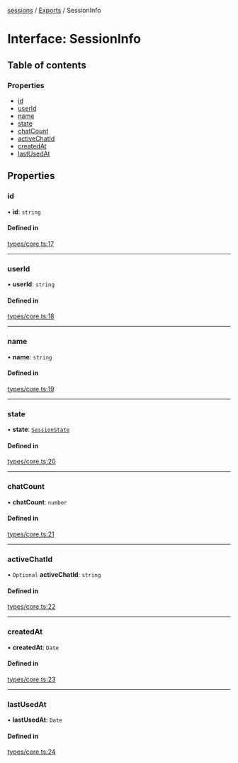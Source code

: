 <!-- 
 ⚠️  AUTO-GENERATED FILE - DO NOT EDIT MANUALLY
 This file is automatically generated by scripts/docs-generator.js
 To make changes, edit the source TypeScript files or update the generator script
-->

[sessions](../../) / [Exports](../modules) / SessionInfo

# Interface: SessionInfo

## Table of contents

### Properties

- [id](SessionInfo#id)
- [userId](SessionInfo#userid)
- [name](SessionInfo#name)
- [state](SessionInfo#state)
- [chatCount](SessionInfo#chatcount)
- [activeChatId](SessionInfo#activechatid)
- [createdAt](SessionInfo#createdat)
- [lastUsedAt](SessionInfo#lastusedat)

## Properties

### id

• **id**: `string`

#### Defined in

[types/core.ts:17](https://github.com/woojubb/robota/blob/e1b7b651a85a9b93f075b6523ec8de869e77f12c/packages/sessions/src/types/core.ts#L17)

___

### userId

• **userId**: `string`

#### Defined in

[types/core.ts:18](https://github.com/woojubb/robota/blob/e1b7b651a85a9b93f075b6523ec8de869e77f12c/packages/sessions/src/types/core.ts#L18)

___

### name

• **name**: `string`

#### Defined in

[types/core.ts:19](https://github.com/woojubb/robota/blob/e1b7b651a85a9b93f075b6523ec8de869e77f12c/packages/sessions/src/types/core.ts#L19)

___

### state

• **state**: [`SessionState`](../enums/SessionState)

#### Defined in

[types/core.ts:20](https://github.com/woojubb/robota/blob/e1b7b651a85a9b93f075b6523ec8de869e77f12c/packages/sessions/src/types/core.ts#L20)

___

### chatCount

• **chatCount**: `number`

#### Defined in

[types/core.ts:21](https://github.com/woojubb/robota/blob/e1b7b651a85a9b93f075b6523ec8de869e77f12c/packages/sessions/src/types/core.ts#L21)

___

### activeChatId

• `Optional` **activeChatId**: `string`

#### Defined in

[types/core.ts:22](https://github.com/woojubb/robota/blob/e1b7b651a85a9b93f075b6523ec8de869e77f12c/packages/sessions/src/types/core.ts#L22)

___

### createdAt

• **createdAt**: `Date`

#### Defined in

[types/core.ts:23](https://github.com/woojubb/robota/blob/e1b7b651a85a9b93f075b6523ec8de869e77f12c/packages/sessions/src/types/core.ts#L23)

___

### lastUsedAt

• **lastUsedAt**: `Date`

#### Defined in

[types/core.ts:24](https://github.com/woojubb/robota/blob/e1b7b651a85a9b93f075b6523ec8de869e77f12c/packages/sessions/src/types/core.ts#L24)
